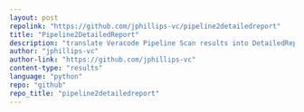 ```yaml
---
layout: post
repolink: "https://github.com/jphillips-vc/pipeline2detailedreport"
title: "Pipeline2DetailedReport"
description: "translate Veracode Pipeline Scan results into DetailedReport XML format, allowing you to import them into an IDE plugin for remediation."
author: "jphillips-vc"
author-link: "https://github.com/jphillips-vc"
content-type: "results"
language: "python"
repo: "github"
repo_title: "pipeline2detailedreport"
---
```

